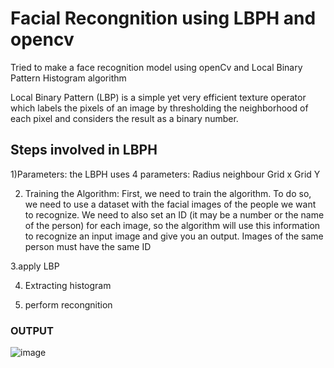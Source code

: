 # Facial Recongnition using LBPH and opencv

Tried to make a face recognition model using openCv and Local Binary Pattern Histogram algorithm

Local Binary Pattern (LBP) is a simple yet very efficient texture operator which labels the pixels of an image by thresholding the neighborhood of each pixel and considers the result as a binary number.

## Steps involved in LBPH

1)Parameters: the LBPH uses 4 parameters:
Radius
neighbour 
Grid x
Grid Y

2. Training the Algorithm: First, we need to train the algorithm. To do so, we need to use a dataset with the facial images of the people we want to recognize. We need to also set an ID (it may be a number or the name of the person) for each image, so the algorithm will use this information to recognize an input image and give you an output. Images of the same person must have the same ID

3.apply LBP

4. Extracting histogram

5. perform recongnition

### OUTPUT

![image](https://user-images.githubusercontent.com/82194617/200524154-74fecbb2-7acc-42ab-957c-ae14a4efd4e6.png)
